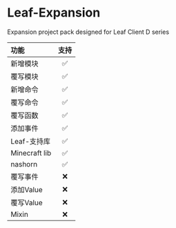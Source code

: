 # Leaf-Expansion
Expansion project pack designed for Leaf Client D series

| 功能   | 支持  |
| :------- | :--------: |
| 新增模块        | ✅          |
| 覆写模块        | ✅          |
| 新增命令        | ✅          |
| 覆写命令        | ✅          |
| 覆写函数        | ✅          |
| 添加事件        | ✅          |
| Leaf-支持库        | ✅          |
| Minecraft lib        | ✅          |
| nashorn       | ✅          |
| 覆写事件        | ❌          |
| 添加Value        | ❌          |
| 覆写Value        | ❌          |
| Mixin        | ❌          |
